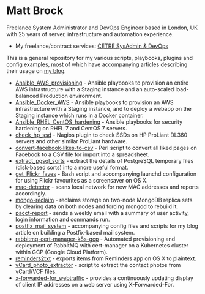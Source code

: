 # Matt Brock

Freelance System Administrator and DevOps Engineer based in London, UK with 25 years of server, infrastructure and automation experience.

* My freelance/contract services: [CETRE SysAdmin & DevOps](https://cetre.co.uk/)

This is a general repository for my various scripts, playbooks, plugins and config examples, most of which have accompanying articles describing their usage on [my blog](https://cetre.co.uk/blog/).

* [Ansible_AWS_provisioning](Ansible_AWS_provisioning) - Ansible playbooks to provision an entire AWS infrastructure with a Staging instance and an auto-scaled load-balanced Production environment.
* [Ansible_Docker_AWS](Ansible_Docker_AWS) - Ansible playbooks to provision an AWS infrastructure with a Staging instance, and to deploy a webapp on the Staging instance which runs in a Docker container.
* [Ansible_RHEL_CentOS_hardening](Ansible_RHEL_CentOS_hardening) - Ansible playbooks for security hardening on RHEL 7 and CentOS 7 servers.
* [check_hp_ssd](check_hp_ssd) - Nagios plugin to check SSDs on HP ProLiant DL360 servers and other similar ProLiant hardware.
* [convert-facebook-likes-to-csv](convert-facebook-likes-to-csv) - Perl script to convert all liked pages on Facebook to a CSV file for import into a spreadsheet.
* [extract_pgsql_sorts](extract_pgsql_sorts) - extract the details of PostgreSQL temporary files (disk-based sorts) into a more useful format.
* [get_Flickr_faves](get_Flickr_faves) - Bash script and accompanying launchd configuration for using Flickr favourites as a screensaver on OS X.
* [mac-detector](mac-detector) - scans local network for new MAC addresses and reports accordingly.
* [mongo-reclaim](mongo-reclaim) - reclaims storage on two-node MongoDB replica sets by clearing data on both nodes and forcing mongod to rebuild it.
* [pacct-report](pacct-report) - sends a weekly email with a summary of user activity, login information and commands run.
* [postfix_mail_system](postfix_mail_system) - accompanying config files and scripts for my blog article on building a Postfix-based mail system.
* [rabbitmq-cert-manager-k8s-gcp](rabbitmq-cert-manager-k8s-gcp) - Automated provisioning and deployment of RabbitMQ with cert-manager on a Kubernetes cluster within GCP (Google Cloud Platform).
* [reminders2txt](reminders2txt) - exports items from Reminders app on OS X to plaintext.
* [vCard_photo_extractor](vCard_photo_extractor) - script to extract the contact photos from vCard/VCF files.
* [x-forwarded-for_webtraffic](x-forwarded-for_webtraffic) - provides a continuously updating display of client IP addresses on a web server using X-Forwarded-For.
